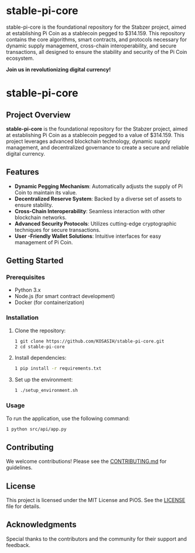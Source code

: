 # stable-pi-core
stable-pi-core is the foundational repository for the Stabzer project, aimed at establishing Pi Coin as a stablecoin pegged to $314.159. This repository contains the core algorithms, smart contracts, and protocols necessary for dynamic supply management, cross-chain interoperability, and secure transactions, all designed to ensure the stability and security of the Pi Coin ecosystem. 

**Join us in revolutionizing digital currency!**

# stable-pi-core

## Project Overview

**stable-pi-core** is the foundational repository for the Stabzer project, aimed at establishing Pi Coin as a stablecoin pegged to a value of $314.159. This project leverages advanced blockchain technology, dynamic supply management, and decentralized governance to create a secure and reliable digital currency.

## Features

- **Dynamic Pegging Mechanism**: Automatically adjusts the supply of Pi Coin to maintain its value.
- **Decentralized Reserve System**: Backed by a diverse set of assets to ensure stability.
- **Cross-Chain Interoperability**: Seamless interaction with other blockchain networks.
- **Advanced Security Protocols**: Utilizes cutting-edge cryptographic techniques for secure transactions.
- **User -Friendly Wallet Solutions**: Intuitive interfaces for easy management of Pi Coin.

## Getting Started

### Prerequisites

- Python 3.x
- Node.js (for smart contract development)
- Docker (for containerization)

### Installation

1. Clone the repository:
   ```bash
   1 git clone https://github.com/KOSASIH/stable-pi-core.git
   2 cd stable-pi-core
   ```

2. Install dependencies:

   ```bash
   1 pip install -r requirements.txt
   ```
   
3. Set up the environment:

   ```bash
   1 ./setup_environment.sh
   ```
   
### Usage
To run the application, use the following command:

   ```bash
   1 python src/api/app.py
   ```

## Contributing
We welcome contributions! Please see the [CONTRIBUTING.md](CONTRIBUTING.md) for guidelines.

## License
This project is licensed under the MIT License and PiOS. See the [LICENSE](LICENSE) file for details.

## Acknowledgments
Special thanks to the contributors and the community for their support and feedback.
